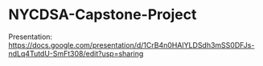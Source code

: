 # NYCDSA-Capstone-Project

Presentation:
https://docs.google.com/presentation/d/1CrB4n0HAIYLDSdh3mSS0DFJs-ndLq4TutdU-SmFt308/edit?usp=sharing
